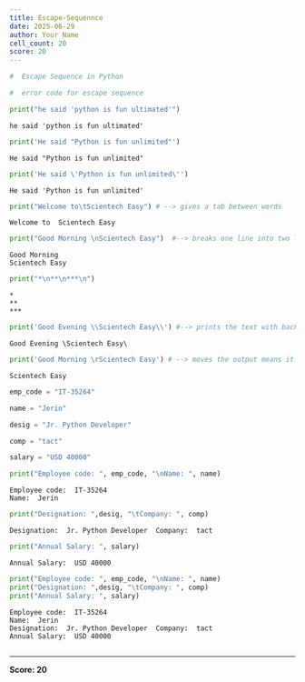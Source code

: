 ```yaml
---
title: Escape-Sequennce
date: 2025-06-29
author: Your Name
cell_count: 20
score: 20
---
```


```python
#  Escape Sequence in Python
```


```python
#  error code for escape sequence 

```


```python
print("he said 'python is fun ultimated'")
```

    he said 'python is fun ultimated'



```python
print('He said "Python is fun unlimited"')
```

    He said "Python is fun unlimited"



```python
print('He said \'Python is fun unlimited\'')
```

    He said 'Python is fun unlimited'



```python
print("Welcome to\tScientech Easy") # --> gives a tab between words
```

    Welcome to	Scientech Easy



```python
print("Good Morning \nScientech Easy")  #--> breaks one line into two lines 
```

    Good Morning 
    Scientech Easy



```python
print("*\n**\n***\n")
```

    *
    **
    ***
    



```python
print('Good Evening \\Scientech Easy\\') #--> prints the text with backslash

```

    Good Evening \Scientech Easy\



```python
print('Good Morning \rScientech Easy') # --> moves the output means it will not print the string before \r

```

    Scientech Easy



```python
emp_code = "IT-35264"
```


```python
name = "Jerin"

```


```python
desig = "Jr. Python Developer"
```


```python
comp = "tact"
```


```python
salary = "USD 40000"
```


```python
print("Employee code: ", emp_code, "\nName: ", name)
```

    Employee code:  IT-35264 
    Name:  Jerin



```python
print("Designation: ",desig, "\tCompany: ", comp)
```

    Designation:  Jr. Python Developer 	Company:  tact



```python
print("Annual Salary: ", salary)
```

    Annual Salary:  USD 40000



```python
print("Employee code: ", emp_code, "\nName: ", name)
print("Designation: ",desig, "\tCompany: ", comp)
print("Annual Salary: ", salary)

```

    Employee code:  IT-35264 
    Name:  Jerin
    Designation:  Jr. Python Developer 	Company:  tact
    Annual Salary:  USD 40000



```python

```


---
**Score: 20**
